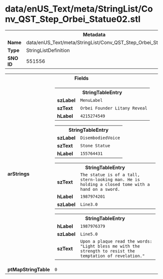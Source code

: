 <h1>data/enUS_Text/meta/StringList/Conv_QST_Step_Orbei_Statue02.stl</h1><table><tr><th colspan="100%">Metadata</th></tr><tr><td><b>Name</b></td><td>data/enUS_Text/meta/StringList/Conv_QST_Step_Orbei_Statue02.stl</td></tr><tr><td><b>Type</b></td><td>StringListDefinition</td></tr><tr><td><b>SNO ID</b></td><td>551556</td></tr></table>

<table><tr><th colspan="100%">Fields</th></tr><tr><td><b>arStrings</b></td><td><table><tr><th colspan="100%">StringTableEntry</th></tr><tr><td><b>szLabel</b></td><td><code>MenuLabel</code></td></tr><tr><td><b>szText</b></td><td><code>Orbei Founder Litany Reveal</code></td></tr><tr><td><b>hLabel</b></td><td><code>4215274549</code></td></tr></table>


<table><tr><th colspan="100%">StringTableEntry</th></tr><tr><td><b>szLabel</b></td><td><code>DisembodiedVoice</code></td></tr><tr><td><b>szText</b></td><td><code>Stone Statue</code></td></tr><tr><td><b>hLabel</b></td><td><code>155764431</code></td></tr></table>


<table><tr><th colspan="100%">StringTableEntry</th></tr><tr><td><b>szText</b></td><td><code>The statue is of a tall, stern-looking man. He is holding a closed tome with a hand on a sword.</code></td></tr><tr><td><b>hLabel</b></td><td><code>1987974201</code></td></tr><tr><td><b>szLabel</b></td><td><code>Line3.0</code></td></tr></table>


<table><tr><th colspan="100%">StringTableEntry</th></tr><tr><td><b>hLabel</b></td><td><code>1987976379</code></td></tr><tr><td><b>szLabel</b></td><td><code>Line5.0</code></td></tr><tr><td><b>szText</b></td><td><code>Upon a plaque read the words: "Light bless me with the strength to resist the temptation of revelation."</code></td></tr></table>


</td></tr><tr><td><b>ptMapStringTable</b></td><td><code>0</code></td></tr></table>

